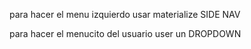 para hacer el menu izquierdo usar materialize SIDE NAV

para hacer el menucito del usuario user un DROPDOWN 
